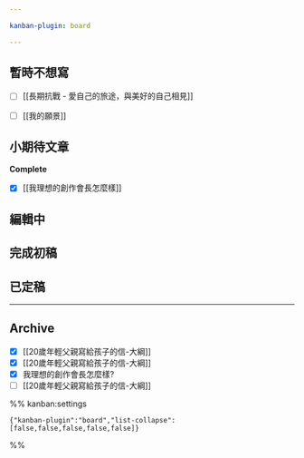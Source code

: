 ```yaml
---

kanban-plugin: board

---
```


## 暫時不想寫

- [ ] [[長期抗戰 - 愛自己的旅途，與美好的自己相見]]
- [ ] [[我的願景]]


## 小期待文章

**Complete**
- [x] [[我理想的創作會長怎麼樣]]


## 編輯中



## 完成初稿



## 已定稿



***

## Archive

- [x] [[20歲年輕父親寫給孩子的信-大綱]]
- [x] [[20歲年輕父親寫給孩子的信-大綱]]
- [x] 我理想的創作會長怎麼樣?
- [ ] [[20歲年輕父親寫給孩子的信-大綱]]

%% kanban:settings
```
{"kanban-plugin":"board","list-collapse":[false,false,false,false,false]}
```
%%